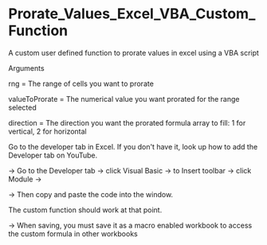 # Prorate_Values_Excel_VBA_Custom_Function
A custom user defined function to prorate values in excel using a VBA script


Arguments

rng = The range of cells you want to prorate

valueToProrate = The numerical value you want prorated for the range selected

direction = The direction you want the prorated formula array to fill: 1 for vertical, 2 for horizontal




Go to the developer tab in Excel. If you don't have it, look up how to add the Developer tab on YouTube.

-> Go to the Developer tab -> click Visual Basic -> to Insert toolbar -> click Module -> 

-> Then copy and paste the code into the window.

The custom function should work at that point.

-> When saving, you must save it as a macro enabled workbook to access the custom formula in other workbooks
